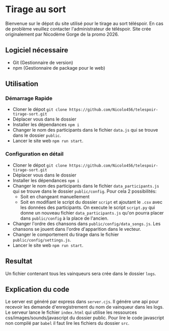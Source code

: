# Tirage au sort

Bienvenue sur le dépot du site utilisé pour le tirage au sort téléspoir. En cas de problème veuillez contacter l'administrateur de téléspoir. Site crée originalement par Nicodème Gorge de la promo 2026.

## Logiciel nécessaire

- Git (Gestionnaire de version)
- npm (Gestionnaire de package pour le web)

## Utilisation

### Démarrage Rapide

- Cloner le dépot `git clone https://github.com/Nicolo456/telespoir-tirage-sort.git`
- Déplacer vous dans le dossier
- Installer les dépendances `npm i`
- Changer le nom des participants dans le fichier `data.js` qui se trouve dans le dossier `public`.
- Lancer le site web `npm run start`.

### Configuration en détail

- Cloner le dépot `git clone https://github.com/Nicolo456/telespoir-tirage-sort.git`
- Déplacer vous dans le dossier
- Installer les dépendances `npm i`
- Changer le nom des participants dans le fichier `data_participants.js` qui se trouve dans le dossier `public/config`. Pour cela 2 possibilités:
  - Soit en changeant manuellement
  - Soit en modifiant le script du dossier `script` et ajoutant le `.csv` avec les données des participants. On execute le script `script.py` qui donne un nouveau fichier `data_participants.js` qu'on pourra placer dans `public/config` à la place de l'ancien.
- Changer l'ordre des chansons dans `public/config/data_songs.js`. Les chansons se jouent dans l'ordre d'apparition dans le vecteur.
- Changer le comportement du tirage dans le fichier `public/config/settings.js`.
- Lancer le site web `npm run start`.

## Resultat

Un fichier contenant tous les vainqueurs sera crée dans le dossier `logs`.

## Explication du code

Le server est généré par express dans `server.cjs`. Il génére une api pour recevoir les demande d'enregistrement du nom de vainqueur dans les logs.
Le serveur lance le fichier `index.html` qui utilise les ressources css/images/sounds/javascript du dossier public.
Pour lire le code javascript non compilé par `babel` il faut lire les fichiers du dossier `src`.
